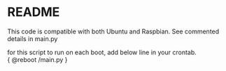 # README

This code is compatible with both Ubuntu and Raspbian. See commented details in main.py <br>

for this script to run on each boot, add below line in your crontab. <br>
{
@reboot <path to script>/main.py
}

